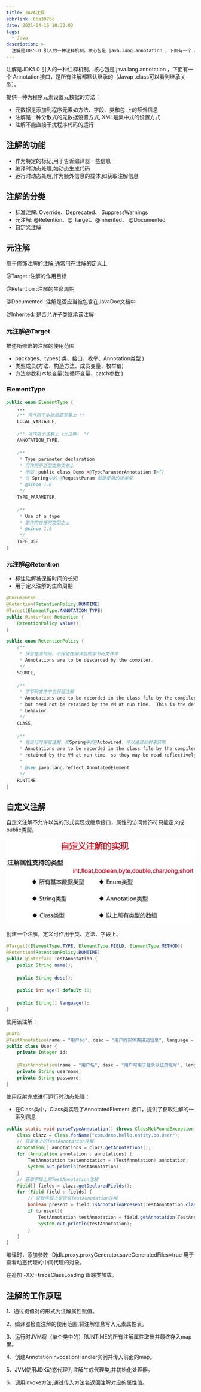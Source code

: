 ```yaml
---
title: JAVA注解
abbrlink: 6ba397bc
date: 2021-04-16 10:33:03
tags:
  - Java
description: >-
  注解是JDK5.0 引入的一种注释机制，核心包是 java.lang.annotation ，下面有一个 Annotation接口，是所有注解都默认继承的（Javap .class可以看到继承关系）。
---
```


注解是JDK5.0 引入的一种注释机制，核心包是 java.lang.annotation ，下面有一个 Annotation接口，是所有注解都默认继承的（Javap .class可以看到继承关系）。

提供一种为程序元素设置元数据的方法：

- 元数据是添加到程序元素如方法、字段、类和包.上的额外信息
- 注解是一种分散式的元数据设置方式, XML是集中式的设置方式
- 注解不能直接干扰程序代码的运行

## 注解的功能

- 作为特定的标记,用于告诉编译器一些信息
- 编译时动态处理,如动态生成代码
- 运行时动态处理,作为额外信息的载体,如获取注解信息

## 注解的分类

- 标准注解: Override、Deprecated、 SuppressWarnings
- 元注解: @Retention、@ Target、@Inherited、 @Documented
- 自定义注解

## 元注解

用于修饰注解的注解,通常用在注解的定义上

@Target :注解的作用目标

@Retention :注解的生命周期

@Documented :注解是否应当被包含在JavaDoc文档中

@Inherited: 是否允许子类继承该注解

### 元注解@Target

描述所修饰的注解的使用范围

- packages、types( 类、接口、枚举、Annotation类型 )
- 类型成员(方法、构造方法、成员变量、枚举值)
- 方法参数和本地变量(如循环变量、catch参数 )

### ElementType

```java
public enum ElementType {
    ...
    /** 可作用于本地局部变量上 */
    LOCAL_VARIABLE,

    /** 可作用于注解上（元注解） */
    ANNOTATION_TYPE,
    
    /**
     * Type parameter declaration
     * 可作用于泛型类的实参上
     * 例如：public class Demo <@TypeParamterAnnotation T>{}
     * 在 Spring中的 @RequestParam 就是使用的该类型
     * @since 1.8
     */
    TYPE_PARAMETER,

    /**
     * Use of a type
     * 能作用在任何类型之上
     * @since 1.8
     */
    TYPE_USE
}
```

### 元注解@Retention

- 标注注解被保留时间的长短
- 用于定义注解的生命周期

```java
@Documented
@Retention(RetentionPolicy.RUNTIME)
@Target(ElementType.ANNOTATION_TYPE)
public @interface Retention {
    RetentionPolicy value();
}
```

```java
public enum RetentionPolicy {
    /**
     * 保留在源代码，不保留在编译后的字节码文件中
     * Annotations are to be discarded by the compiler.
     */
    SOURCE,

    /**
     * 字节码文件中也保留注解
     * Annotations are to be recorded in the class file by the compiler
     * but need not be retained by the VM at run time.  This is the default
     * behavior.
     */
    CLASS,

    /**
     * 在运行时保留注解，如Spring中的@Autowired，可以通过反射来获取
     * Annotations are to be recorded in the class file by the compiler and
     * retained by the VM at run time, so they may be read reflectively.
     *
     * @see java.lang.reflect.AnnotatedElement
     */
    RUNTIME
}
```

## 自定义注解

自定义注解不允许以类的形式实现或继承接口，属性的访问修饰符只能定义成public类型。

![image-20210416093546063](JAVA-Annotation/自定义注解.png)

创建一个注解，定义可作用于类、方法、字段上。

```java
@Target({ElementType.TYPE, ElementType.FIELD, ElementType.METHOD})
@Retention(RetentionPolicy.RUNTIME)
public @interface TestAnnotation {
    public String name();

    public String desc();

    public int age() default 18;

    public String[] language();
}
```

使用该注解：

```java
@Data
@TestAnnotation(name = "用户bo", desc = "用户的实体类描述信息", language = {"Java", "C++", "Go"})
public class User {
    private Integer id;

    @TestAnnotation(name = "用户名", desc = "用户可用于登录认证的账号", language = "Java")
    private String username;
    private String password;
}
```

使用反射完成进行运行时动态处理：

- 在Class类中，Class类实现了AnnotatedElement 接口，提供了获取注解的一系列信息

```java
public static void parseTypeAnnotation() throws ClassNotFoundException {
    Class clazz = Class.forName("com.demo.hello.entity.bo.User");
    // 获取类上的TestAnnotation注解
    Annotation[] annotations = clazz.getAnnotations();
    for (Annotation annotation : annotations) {
        TestAnnotation testAnnotation = (TestAnnotation) annotation;
        System.out.println(testAnnotation);
    }
    // 获取字段上的TestAnnotation注解
    Field[] fields = clazz.getDeclaredFields();
    for (Field field : fields) {
        // 获取字段上是否有TestAnnotation注解
        boolean present = field.isAnnotationPresent(TestAnnotation.class);
        if (present){
            TestAnnotation testAnnotation = field.getAnnotation(TestAnnotation.class);
            System.out.println(testAnnotation);
        }
    }
}
```

编译时，添加参数 -Djdk.proxy.proxyGenerator.saveGeneratedFiles=true 用于查看动态代理的中间代理的对象。

在追加 -XX:+traceClassLoading 跟踪类加载。

## 注解的工作原理

1、通过键值对的形式为注解属性赋值。

2、编译器检查注解的使用范围,将注解信息写入元素属性表。

3、运行时JVM将（单个类中的）RUNTIME的所有注解属性取出并最终存入map里。

4、创建AnnotationInvocationHandler实例并传入前面的map。

5、JVM使用JDK动态代理为注解生成代理类,并初始化处理器。

6、调用invoke方法,通过传入方法名返回注解对应的属性值。
